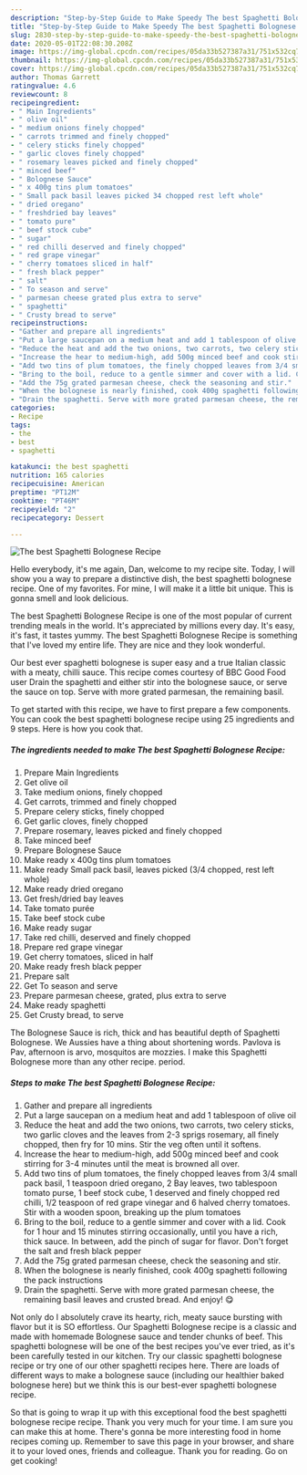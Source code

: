 ```yaml
---
description: "Step-by-Step Guide to Make Speedy The best Spaghetti Bolognese Recipe"
title: "Step-by-Step Guide to Make Speedy The best Spaghetti Bolognese Recipe"
slug: 2830-step-by-step-guide-to-make-speedy-the-best-spaghetti-bolognese-recipe
date: 2020-05-01T22:08:30.208Z
image: https://img-global.cpcdn.com/recipes/05da33b527387a31/751x532cq70/the-best-spaghetti-bolognese-recipe-recipe-main-photo.jpg
thumbnail: https://img-global.cpcdn.com/recipes/05da33b527387a31/751x532cq70/the-best-spaghetti-bolognese-recipe-recipe-main-photo.jpg
cover: https://img-global.cpcdn.com/recipes/05da33b527387a31/751x532cq70/the-best-spaghetti-bolognese-recipe-recipe-main-photo.jpg
author: Thomas Garrett
ratingvalue: 4.6
reviewcount: 8
recipeingredient:
- " Main Ingredients"
- " olive oil"
- " medium onions finely chopped"
- " carrots trimmed and finely chopped"
- " celery sticks finely chopped"
- " garlic cloves finely chopped"
- " rosemary leaves picked and finely chopped"
- " minced beef"
- " Bolognese Sauce"
- " x 400g tins plum tomatoes"
- " Small pack basil leaves picked 34 chopped rest left whole"
- " dried oregano"
- " freshdried bay leaves"
- " tomato pure"
- " beef stock cube"
- " sugar"
- " red chilli deserved and finely chopped"
- " red grape vinegar"
- " cherry tomatoes sliced in half"
- " fresh black pepper"
- " salt"
- " To season and serve"
- " parmesan cheese grated plus extra to serve"
- " spaghetti"
- " Crusty bread to serve"
recipeinstructions:
- "Gather and prepare all ingredients"
- "Put a large saucepan on a medium heat and add 1 tablespoon of olive oil"
- "Reduce the heat and add the two onions, two carrots, two celery sticks, two garlic cloves and the leaves from 2-3 sprigs rosemary, all finely chopped, then fry for 10 mins. Stir the veg often until it softens."
- "Increase the hear to medium-high, add 500g minced beef and cook stirring for 3-4 minutes until the meat is browned all over."
- "Add two tins of plum tomatoes, the finely chopped leaves from 3/4 small pack basil, 1 teaspoon dried oregano, 2 Bay leaves, two tablespoon tomato purse, 1 beef stock cube, 1 deserved and finely chopped red chilli, 1/2 teaspoon of red grape vinegar and 6 halved cherry tomatoes. Stir with a wooden spoon, breaking up the plum tomatoes"
- "Bring to the boil, reduce to a gentle simmer and cover with a lid. Cook for 1 hour and 15 minutes stirring occasionally, until you have a rich, thick sauce. In between, add the pinch of sugar for flavor. Don&#39;t forget the salt and fresh black pepper"
- "Add the 75g grated parmesan cheese, check the seasoning and stir."
- "When the bolognese is nearly finished, cook 400g spaghetti following the pack instructions"
- "Drain the spaghetti. Serve with more grated parmesan cheese, the remaining basil leaves and crusted bread. And enjoy! 😋"
categories:
- Recipe
tags:
- the
- best
- spaghetti

katakunci: the best spaghetti 
nutrition: 165 calories
recipecuisine: American
preptime: "PT12M"
cooktime: "PT46M"
recipeyield: "2"
recipecategory: Dessert

---
```



![The best Spaghetti Bolognese Recipe](https://img-global.cpcdn.com/recipes/05da33b527387a31/751x532cq70/the-best-spaghetti-bolognese-recipe-recipe-main-photo.jpg)

Hello everybody, it's me again, Dan, welcome to my recipe site. Today, I will show you a way to prepare a distinctive dish, the best spaghetti bolognese recipe. One of my favorites. For mine, I will make it a little bit unique. This is gonna smell and look delicious.

The best Spaghetti Bolognese Recipe is one of the most popular of current trending meals in the world. It's appreciated by millions every day. It's easy, it's fast, it tastes yummy. The best Spaghetti Bolognese Recipe is something that I've loved my entire life. They are nice and they look wonderful.

Our best ever spaghetti bolognese is super easy and a true Italian classic with a meaty, chilli sauce. This recipe comes courtesy of BBC Good Food user Drain the spaghetti and either stir into the bolognese sauce, or serve the sauce on top. Serve with more grated parmesan, the remaining basil.


To get started with this recipe, we have to first prepare a few components. You can cook the best spaghetti bolognese recipe using 25 ingredients and 9 steps. Here is how you cook that.

<!--inarticleads1-->

##### The ingredients needed to make The best Spaghetti Bolognese Recipe:

1. Prepare  Main Ingredients
1. Get  olive oil
1. Take  medium onions, finely chopped
1. Get  carrots, trimmed and finely chopped
1. Prepare  celery sticks, finely chopped
1. Get  garlic cloves, finely chopped
1. Prepare  rosemary, leaves picked and finely chopped
1. Take  minced beef
1. Prepare  Bolognese Sauce
1. Make ready  x 400g tins plum tomatoes
1. Make ready  Small pack basil, leaves picked (3/4 chopped, rest left whole)
1. Make ready  dried oregano
1. Get  fresh/dried bay leaves
1. Take  tomato purée
1. Take  beef stock cube
1. Make ready  sugar
1. Take  red chilli, deserved and finely chopped
1. Prepare  red grape vinegar
1. Get  cherry tomatoes, sliced in half
1. Make ready  fresh black pepper
1. Prepare  salt
1. Get  To season and serve
1. Prepare  parmesan cheese, grated, plus extra to serve
1. Make ready  spaghetti
1. Get  Crusty bread, to serve


The Bolognese Sauce is rich, thick and has beautiful depth of Spaghetti Bolognese. We Aussies have a thing about shortening words. Pavlova is Pav, afternoon is arvo, mosquitos are mozzies. I make this Spaghetti Bolognese more than any other recipe. period. 

<!--inarticleads2-->

##### Steps to make The best Spaghetti Bolognese Recipe:

1. Gather and prepare all ingredients
1. Put a large saucepan on a medium heat and add 1 tablespoon of olive oil
1. Reduce the heat and add the two onions, two carrots, two celery sticks, two garlic cloves and the leaves from 2-3 sprigs rosemary, all finely chopped, then fry for 10 mins. Stir the veg often until it softens.
1. Increase the hear to medium-high, add 500g minced beef and cook stirring for 3-4 minutes until the meat is browned all over.
1. Add two tins of plum tomatoes, the finely chopped leaves from 3/4 small pack basil, 1 teaspoon dried oregano, 2 Bay leaves, two tablespoon tomato purse, 1 beef stock cube, 1 deserved and finely chopped red chilli, 1/2 teaspoon of red grape vinegar and 6 halved cherry tomatoes. Stir with a wooden spoon, breaking up the plum tomatoes
1. Bring to the boil, reduce to a gentle simmer and cover with a lid. Cook for 1 hour and 15 minutes stirring occasionally, until you have a rich, thick sauce. In between, add the pinch of sugar for flavor. Don&#39;t forget the salt and fresh black pepper
1. Add the 75g grated parmesan cheese, check the seasoning and stir.
1. When the bolognese is nearly finished, cook 400g spaghetti following the pack instructions
1. Drain the spaghetti. Serve with more grated parmesan cheese, the remaining basil leaves and crusted bread. And enjoy! 😋


Not only do I absolutely crave its hearty, rich, meaty sauce bursting with flavor but it is SO effortless. Our Spaghetti Bolognese recipe is a classic and made with homemade Bolognese sauce and tender chunks of beef. This spaghetti bolognese will be one of the best recipes you&#39;ve ever tried, as it&#39;s been carefully tested in our kitchen. Try our classic spaghetti bolognese recipe or try one of our other spaghetti recipes here. There are loads of different ways to make a bolognese sauce (including our healthier baked bolognese here) but we think this is our best-ever spaghetti bolognese recipe. 

So that is going to wrap it up with this exceptional food the best spaghetti bolognese recipe recipe. Thank you very much for your time. I am sure you can make this at home. There's gonna be more interesting food in home recipes coming up. Remember to save this page in your browser, and share it to your loved ones, friends and colleague. Thank you for reading. Go on get cooking!
